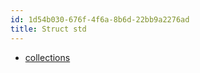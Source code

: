 ```yaml
---
id: 1d54b030-676f-4f6a-8b6d-22bb9a2276ad
title: Struct std
---
```


-   [collections](20201120105522-collections)
